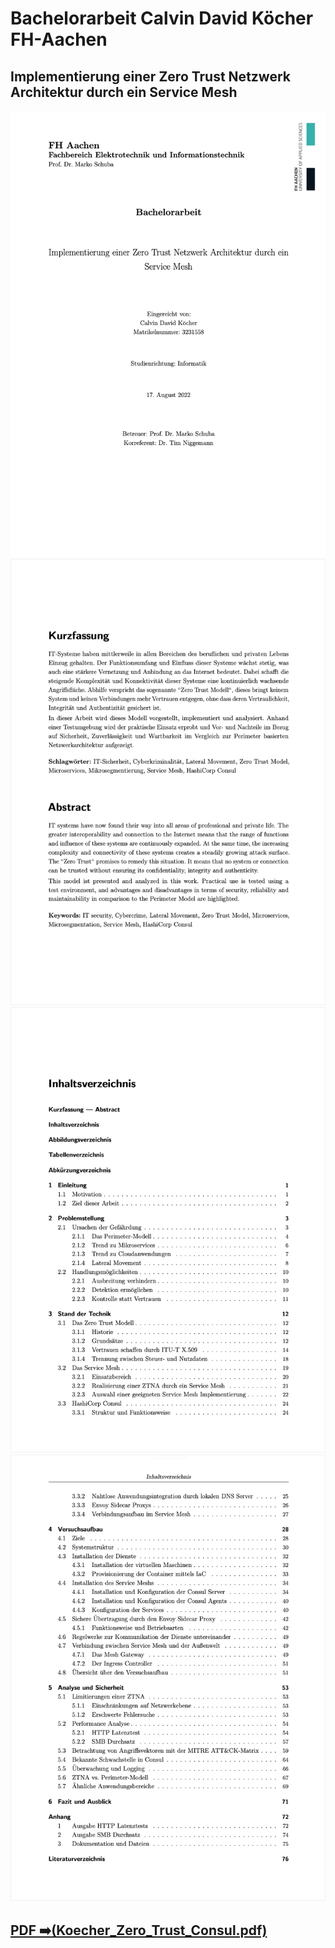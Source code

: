 #  Bachelorarbeit Calvin David Köcher FH-Aachen
## Implementierung einer Zero Trust Netzwerk Architektur durch ein Service Mesh

<a href="Koecher_Zero_Trust_Consul.pdf">

![](.preview/1.png)
![](.preview/2.png)
![](.preview/3.png)
![](.preview/4.png)

## PDF ➡️(Koecher_Zero_Trust_Consul.pdf)
  
 </a>
